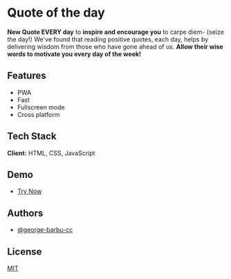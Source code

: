 
# Quote of the day 

**New Quote EVERY day** to **inspire and encourage you** to carpe diem- (seize the day!) We've found that reading positive quotes, each day, helps by delivering wisdom from those who have gone ahead of us. **Allow their wise words to motivate you every day of the week!**


## Features

- PWA
- Fast
- Fullscreen mode
- Cross platform

  
## Tech Stack

**Client:** HTML, CSS, JavaScript

  
## Demo

 - [Try Now](https://qod.barbu.cc)

## Authors

- [@george-barbu-cc](https://www.github.com/george-barbu-cc)

  
## License

[MIT](https://choosealicense.com/licenses/mit/)

  
